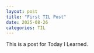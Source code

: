 ```yaml
---
layout: post
title: "First TIL Post"
date: 2025-08-26
categories: TIL
---
```

This is a post for Today I Learned.